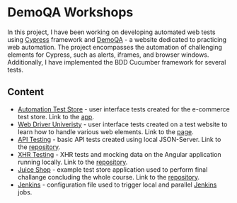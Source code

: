 # DemoQA Workshops

In this project, I have been working on developing automated web tests using [Cypress](https://www.cypress.io/) framework and [DemoQA](https://demoqa.com/) - a website dedicated to practicing web automation. The project encompasses the automation of challenging elements for Cypress, such as alerts, iframes, and browser windows. Additionally, I have implemented the BDD Cucumber framework for several tests.

## Content
* [Automation Test Store](https://github.com/jakubrylko/cypress-automation-framework/tree/main/cypress/e2e/automation-test-store) - user interface tests created for the e-commerce test store. Link to the [app](https://www.automationteststore.com/).
* [Web Driver Univeristy](https://github.com/jakubrylko/cypress-automation-framework/tree/main/cypress/e2e/webdriver-uni) - user interface tests created on a test website to learn how to handle various web elements. Link to the [page](http://www.webdriveruniversity.com/).
* [API Testing](https://github.com/jakubrylko/cypress-automation-framework/tree/main/cypress/e2e/json-server) - basic API tests created using local JSON-Server. Link to the [repository](https://github.com/qauni/json-server).
* [XHR Testing](https://github.com/jakubrylko/cypress-automation-framework/tree/main/cypress/e2e/xhr-testing) - XHR tests and mocking data on the Angular application running locally. Link to the [repository](https://github.com/qauni/angular-realworld-example-app).
* [Juice Shop](https://github.com/jakubrylko/cypress-automation-framework/tree/main/cypress/e2e/juice-shop) - example test store application used to perform final challange concluding the whole course. Link to the [repository](https://github.com/qauni/juice-shop).
* [Jenkins](https://github.com/jakubrylko/cypress-automation-framework/blob/main/Jenkinsfile) - configuration file used to trigger local and parallel [Jenkins](https://www.jenkins.io/) jobs.
